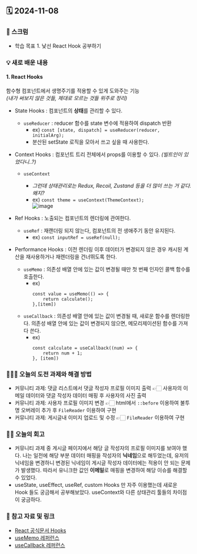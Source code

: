 ## 🗓️ 2024-11-08

### 🐌 스크럼

- 학습 목표 1. 낯선 React Hook 공부하기

### 💡 새로 배운 내용

#### 1. React Hooks

함수형 컴포넌트에서 생명주기를 적용할 수 있게 도와주는 기능 <br />
_(내가 써보지 않은 것들, 제대로 모르는 것들 위주로 정리)_

- State Hooks : 컴포넌트의 **상태**를 관리할 수 있다.

  - `useReducer` : reducer 함수를 state 변수에 적용하여 dispatch 반환
    - ex) `const [state, dispatch] = useReducer(reducer, initialArg);`
    - 분산된 setState 로직을 모아서 쓰고 싶을 때 사용한다.

- Context Hooks : 컴포넌트 트리 전체에서 props를 이용할 수 있다. _(빌트인이 있었다니..?)_

  - `useContext`

    - _그런데 상태관리로는 Redux, Recoil, Zustand 등을 더 많이 쓰는 거 같다. 왜지?_
    - ex) `const theme = useContext(ThemeContext);`
      <br />
      ![image](https://velog.velcdn.com/images/dosadola/post/e1e50e68-c5ab-4408-b827-878fc0f9d218/image.png)

- Ref Hooks : 노출되는 컴포넌트의 렌더링에 관여한다.

  - `useRef` : 재랜더링 되지 않는다, 컴포넌트의 전 생애주기 동안 유지된다.
    - ex) `const inputRef = useRef(null);`

- Performance Hooks : 이전 렌더링 이후 데이터가 변경되지 않은 경우 캐시된 계산을 재사용하거나 재렌더링을 건너뛰도록 한다.
  - `useMemo` : 의존성 배열 안에 있는 값이 변경될 때만 첫 번째 인자인 콜백 함수를 호출한다.
    - ex)
      ```
      const value = useMemo(() => {
          return calculate();
      },[item])
      ```
  - `useCallback` : 의존성 배열 안에 있는 값이 변경될 때, 새로운 함수를 렌더링한다. 의존성 배열 안에 있는 값이 변경되지 않으면, 메모리제이션된 함수를 가져다 쓴다.
    - ex)
      ```
      const calculate = useCallback((num) => {
          return num + 1;
      }, [item])
      ```

### 👩🏻‍💻 오늘의 도전 과제와 해결 방법

- 커뮤니티 과제: 댓글 리스트에서 댓글 작성자 프로필 이미지 출력 👉🏻 사용자의 이메일 데이터와 댓글 작성자 데이터 매핑 후 사용자의 사진 출력
- 커뮤니티 과제: 사용자 프로필 이미지 변경 👉🏻 html에서 `::before` 이용하여 불투명 오버레이 추가 후 `FileReader` 이용하여 구현
- 커뮤니티 과제: 게시글내 이미지 업로드 및 수정 👉🏻 `FileReader` 이용하여 구현

### 👏🏻 오늘의 회고

- 커뮤니티 과제 중 게시글 페이지에서 해당 글 작성자의 프로필 이미지를 보여야 했다. 나는 일전에 해당 부분 데이터 매핑을 작성자의 **닉네임**으로 해두었는데, 유저의 닉네임을 변경하니 변경된 닉네임이 게시글 작성자 데이터에는 적용이 안 되는 문제가 발생했다. 따라서 유니크한 값인 **이메일**로 매핑을 변경하여 해당 이슈를 해결할 수 있었다.
- useState, useEffect, useRef, custom Hooks 만 자주 이용했는데 새로운 Hook 들도 궁금해서 공부해보았다. useContext와 다른 상태관리 툴들의 차이점이 궁금하다.

### 🔗 참고 자료 및 링크

- [React 공식문서 Hooks](https://ko.react.dev/reference/react/hooks)
- [useMemo 레퍼런스](https://velog.io/@jinyoung985/React-useMemo란)
- [useCallback 레퍼런스](https://velog.io/@hjthgus777/React-다시-한번-useCallback을-파헤쳐보자)
